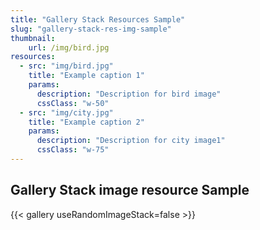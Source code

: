 ```yaml
---
title: "Gallery Stack Resources Sample"
slug: "gallery-stack-res-img-sample"
thumbnail:
    url: /img/bird.jpg
resources:
  - src: "img/bird.jpg"
    title: "Example caption 1"
    params:
      description: "Description for bird image"
      cssClass: "w-50"
  - src: "img/city.jpg"
    title: "Example caption 2"
    params:
      description: "Description for city image1"
      cssClass: "w-75"
---
```


## Gallery Stack image resource Sample

{{< gallery useRandomImageStack=false >}}
